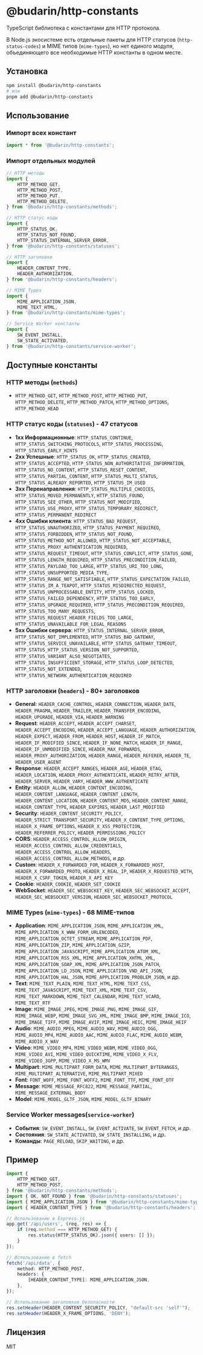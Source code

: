 # @budarin/http-constants

TypeScript библиотека с константами для HTTP протокола.

В Node.js экосистеме есть отдельные пакеты для HTTP статусов (`http-status-codes`) и MIME типов (`mime-types`), но нет единого модуля, объединяющего все необходимые HTTP константы в одном месте.

## Установка

```bash
npm install @budarin/http-constants
# или
pnpm add @budarin/http-constants
```

## Использование

### Импорт всех констант

```typescript
import * from '@budarin/http-constants';
```

### Импорт отдельных модулей

```typescript
// HTTP методы
import {
    HTTP_METHOD_GET,
    HTTP_METHOD_POST,
    HTTP_METHOD_PUT,
    HTTP_METHOD_DELETE,
} from '@budarin/http-constants/methods';

// HTTP статус коды
import {
    HTTP_STATUS_OK,
    HTTP_STATUS_NOT_FOUND,
    HTTP_STATUS_INTERNAL_SERVER_ERROR,
} from '@budarin/http-constants/statuses';

// HTTP заголовки
import {
    HEADER_CONTENT_TYPE,
    HEADER_AUTHORIZATION,
} from '@budarin/http-constants/headers';

// MIME Types
import {
    MIME_APPLICATION_JSON,
    MIME_TEXT_HTML,
} from '@budarin/http-constants/mime-types';

// Service Worker константы
import {
    SW_EVENT_INSTALL,
    SW_STATE_ACTIVATED,
} from '@budarin/http-constants/service-worker';
```

## Доступные константы

### HTTP методы (`methods`)

- `HTTP_METHOD_GET`, `HTTP_METHOD_POST`, `HTTP_METHOD_PUT`, `HTTP_METHOD_DELETE`, `HTTP_METHOD_PATCH`, `HTTP_METHOD_OPTIONS`, `HTTP_METHOD_HEAD`

### HTTP статус коды (`statuses`) - 47 статусов

- **1xx Информационные**: `HTTP_STATUS_CONTINUE`, `HTTP_STATUS_SWITCHING_PROTOCOLS`, `HTTP_STATUS_PROCESSING`, `HTTP_STATUS_EARLY_HINTS`
- **2xx Успешные**: `HTTP_STATUS_OK`, `HTTP_STATUS_CREATED`, `HTTP_STATUS_ACCEPTED`, `HTTP_STATUS_NON_AUTHORITATIVE_INFORMATION`, `HTTP_STATUS_NO_CONTENT`, `HTTP_STATUS_RESET_CONTENT`, `HTTP_STATUS_PARTIAL_CONTENT`, `HTTP_STATUS_MULTI_STATUS`, `HTTP_STATUS_ALREADY_REPORTED`, `HTTP_STATUS_IM_USED`
- **3xx Перенаправления**: `HTTP_STATUS_MULTIPLE_CHOICES`, `HTTP_STATUS_MOVED_PERMANENTLY`, `HTTP_STATUS_FOUND`, `HTTP_STATUS_SEE_OTHER`, `HTTP_STATUS_NOT_MODIFIED`, `HTTP_STATUS_USE_PROXY`, `HTTP_STATUS_TEMPORARY_REDIRECT`, `HTTP_STATUS_PERMANENT_REDIRECT`
- **4xx Ошибки клиента**: `HTTP_STATUS_BAD_REQUEST`, `HTTP_STATUS_UNAUTHORIZED`, `HTTP_STATUS_PAYMENT_REQUIRED`, `HTTP_STATUS_FORBIDDEN`, `HTTP_STATUS_NOT_FOUND`, `HTTP_STATUS_METHOD_NOT_ALLOWED`, `HTTP_STATUS_NOT_ACCEPTABLE`, `HTTP_STATUS_PROXY_AUTHENTICATION_REQUIRED`, `HTTP_STATUS_REQUEST_TIMEOUT`, `HTTP_STATUS_CONFLICT`, `HTTP_STATUS_GONE`, `HTTP_STATUS_LENGTH_REQUIRED`, `HTTP_STATUS_PRECONDITION_FAILED`, `HTTP_STATUS_PAYLOAD_TOO_LARGE`, `HTTP_STATUS_URI_TOO_LONG`, `HTTP_STATUS_UNSUPPORTED_MEDIA_TYPE`, `HTTP_STATUS_RANGE_NOT_SATISFIABLE`, `HTTP_STATUS_EXPECTATION_FAILED`, `HTTP_STATUS_IM_A_TEAPOT`, `HTTP_STATUS_MISDIRECTED_REQUEST`, `HTTP_STATUS_UNPROCESSABLE_ENTITY`, `HTTP_STATUS_LOCKED`, `HTTP_STATUS_FAILED_DEPENDENCY`, `HTTP_STATUS_TOO_EARLY`, `HTTP_STATUS_UPGRADE_REQUIRED`, `HTTP_STATUS_PRECONDITION_REQUIRED`, `HTTP_STATUS_TOO_MANY_REQUESTS`, `HTTP_STATUS_REQUEST_HEADER_FIELDS_TOO_LARGE`, `HTTP_STATUS_UNAVAILABLE_FOR_LEGAL_REASONS`
- **5xx Ошибки сервера**: `HTTP_STATUS_INTERNAL_SERVER_ERROR`, `HTTP_STATUS_NOT_IMPLEMENTED`, `HTTP_STATUS_BAD_GATEWAY`, `HTTP_STATUS_SERVICE_UNAVAILABLE`, `HTTP_STATUS_GATEWAY_TIMEOUT`, `HTTP_STATUS_HTTP_STATUS_VERSION_NOT_SUPPORTED`, `HTTP_STATUS_VARIANT_ALSO_NEGOTIATES`, `HTTP_STATUS_INSUFFICIENT_STORAGE`, `HTTP_STATUS_LOOP_DETECTED`, `HTTP_STATUS_NOT_EXTENDED`, `HTTP_STATUS_NETWORK_AUTHENTICATION_REQUIRED`

### HTTP заголовки (`headers`) - 80+ заголовков

- **General**: `HEADER_CACHE_CONTROL`, `HEADER_CONNECTION`, `HEADER_DATE`, `HEADER_PRAGMA`, `HEADER_TRAILER`, `HEADER_TRANSFER_ENCODING`, `HEADER_UPGRADE`, `HEADER_VIA`, `HEADER_WARNING`
- **Request**: `HEADER_ACCEPT`, `HEADER_ACCEPT_CHARSET`, `HEADER_ACCEPT_ENCODING`, `HEADER_ACCEPT_LANGUAGE`, `HEADER_AUTHORIZATION`, `HEADER_EXPECT`, `HEADER_FROM`, `HEADER_HOST`, `HEADER_IF_MATCH`, `HEADER_IF_MODIFIED_SINCE`, `HEADER_IF_NONE_MATCH`, `HEADER_IF_RANGE`, `HEADER_IF_UNMODIFIED_SINCE`, `HEADER_MAX_FORWARDS`, `HEADER_PROXY_AUTHORIZATION`, `HEADER_RANGE`, `HEADER_REFERER`, `HEADER_TE`, `HEADER_USER_AGENT`
- **Response**: `HEADER_ACCEPT_RANGES`, `HEADER_AGE`, `HEADER_ETAG`, `HEADER_LOCATION`, `HEADER_PROXY_AUTHENTICATE`, `HEADER_RETRY_AFTER`, `HEADER_SERVER`, `HEADER_VARY`, `HEADER_WWW_AUTHENTICATE`
- **Entity**: `HEADER_ALLOW`, `HEADER_CONTENT_ENCODING`, `HEADER_CONTENT_LANGUAGE`, `HEADER_CONTENT_LENGTH`, `HEADER_CONTENT_LOCATION`, `HEADER_CONTENT_MD5`, `HEADER_CONTENT_RANGE`, `HEADER_CONTENT_TYPE`, `HEADER_EXPIRES`, `HEADER_LAST_MODIFIED`
- **Security**: `HEADER_CONTENT_SECURITY_POLICY`, `HEADER_STRICT_TRANSPORT_SECURITY`, `HEADER_X_CONTENT_TYPE_OPTIONS`, `HEADER_X_FRAME_OPTIONS`, `HEADER_X_XSS_PROTECTION`, `HEADER_REFERRER_POLICY`, `HEADER_PERMISSIONS_POLICY`
- **CORS**: `HEADER_ACCESS_CONTROL_ALLOW_ORIGIN`, `HEADER_ACCESS_CONTROL_ALLOW_CREDENTIALS`, `HEADER_ACCESS_CONTROL_ALLOW_HEADERS`, `HEADER_ACCESS_CONTROL_ALLOW_METHODS`, и др.
- **Custom**: `HEADER_X_FORWARDED_FOR`, `HEADER_X_FORWARDED_HOST`, `HEADER_X_FORWARDED_PROTO`, `HEADER_X_REAL_IP`, `HEADER_X_REQUESTED_WITH`, `HEADER_X_CSRF_TOKEN`, `HEADER_X_API_KEY`
- **Cookie**: `HEADER_COOKIE`, `HEADER_SET_COOKIE`
- **WebSocket**: `HEADER_SEC_WEBSOCKET_KEY`, `HEADER_SEC_WEBSOCKET_ACCEPT`, `HEADER_SEC_WEBSOCKET_VERSION`, `HEADER_SEC_WEBSOCKET_PROTOCOL`

### MIME Types (`mime-types`) - 68 MIME-типов

- **Application**: `MIME_APPLICATION_JSON`, `MIME_APPLICATION_XML`, `MIME_APPLICATION_X_WWW_FORM_URLENCODED`, `MIME_APPLICATION_OCTET_STREAM`, `MIME_APPLICATION_PDF`, `MIME_APPLICATION_ZIP`, `MIME_APPLICATION_GZIP`, `MIME_APPLICATION_JAVASCRIPT`, `MIME_APPLICATION_ATOM_XML`, `MIME_APPLICATION_RSS_XML`, `MIME_APPLICATION_XHTML_XML`, `MIME_APPLICATION_SOAP_XML`, `MIME_APPLICATION_JSON_PATCH`, `MIME_APPLICATION_LD_JSON`, `MIME_APPLICATION_VND_API_JSON`, `MIME_APPLICATION_HAL_JSON`, `MIME_APPLICATION_PROBLEM_JSON`, и др.
- **Text**: `MIME_TEXT_PLAIN`, `MIME_TEXT_HTML`, `MIME_TEXT_CSS`, `MIME_TEXT_JAVASCRIPT`, `MIME_TEXT_XML`, `MIME_TEXT_CSV`, `MIME_TEXT_MARKDOWN`, `MIME_TEXT_CALENDAR`, `MIME_TEXT_VCARD`, `MIME_TEXT_RTF`
- **Image**: `MIME_IMAGE_JPEG`, `MIME_IMAGE_PNG`, `MIME_IMAGE_GIF`, `MIME_IMAGE_WEBP`, `MIME_IMAGE_SVG_XML`, `MIME_IMAGE_BMP`, `MIME_IMAGE_ICO`, `MIME_IMAGE_TIFF`, `MIME_IMAGE_AVIF`, `MIME_IMAGE_HEIC`, `MIME_IMAGE_HEIF`
- **Audio**: `MIME_AUDIO_MPEG`, `MIME_AUDIO_WAV`, `MIME_AUDIO_OGG`, `MIME_AUDIO_MP4`, `MIME_AUDIO_AAC`, `MIME_AUDIO_FLAC`, `MIME_AUDIO_WEBM`, `MIME_AUDIO_X_WAV`
- **Video**: `MIME_VIDEO_MP4`, `MIME_VIDEO_WEBM`, `MIME_VIDEO_OGG`, `MIME_VIDEO_AVI`, `MIME_VIDEO_QUICKTIME`, `MIME_VIDEO_X_FLV`, `MIME_VIDEO_3GPP`, `MIME_VIDEO_X_MS_WMV`
- **Multipart**: `MIME_MULTIPART_FORM_DATA`, `MIME_MULTIPART_BYTERANGES`, `MIME_MULTIPART_ALTERNATIVE`, `MIME_MULTIPART_MIXED`
- **Font**: `FONT_WOFF`, `MIME_FONT_WOFF2`, `MIME_FONT_TTF`, `MIME_FONT_OTF`
- **Message**: `MIME_MESSAGE_RFC822`, `MIME_MESSAGE_PARTIAL`, `MIME_MESSAGE_EXTERNAL_BODY`
- **Model**: `MIME_MODEL_GLTF_JSON`, `MIME_MODEL_GLTF_BINARY`

### Service Worker messages(`service-worker`)

- **События**: `SW_EVENT_INSTALL`, `SW_EVENT_ACTIVATE`, `SW_EVENT_FETCH`, и др.
- **Состояния**: `SW_STATE_ACTIVATED`, `SW_STATE_INSTALLING`, и др.
- **Команды**: `PAGE_RELOAD`, `SKIP_WAITING`, и др.

## Пример

```typescript
import {
    HTTP_METHOD_GET,
    HTTP_METHOD_POST,
} from '@budarin/http-constants/methods';
import { OK, NOT_FOUND } from '@budarin/http-constants/statuses';
import { MIME_APPLICATION_JSON } from '@budarin/http-constants/mime-types';
import { HEADER_CONTENT_TYPE } from '@budarin/http-constants/headers';

// Использование в Express.js
app.get('/api/users', (req, res) => {
    if (req.method === HTTP_METHOD_GET) {
        res.status(HTTP_STATUS_OK).json({ users: [] });
    }
});

// Использование в fetch
fetch('/api/data', {
    method: HTTP_METHOD_POST,
    headers: {
        [HEADER_CONTENT_TYPE]: MIME_APPLICATION_JSON,
    },
});

// Использование заголовков безопасности
res.setHeader(HEADER_CONTENT_SECURITY_POLICY, "default-src 'self'");
res.setHeader(HEADER_X_FRAME_OPTIONS, 'DENY');
```

## Лицензия

MIT
